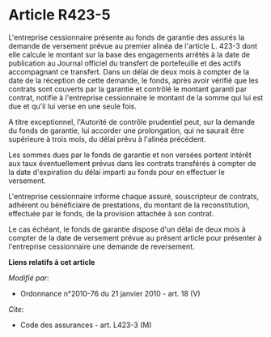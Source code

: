 # Article R423-5

L'entreprise cessionnaire présente au fonds de garantie des assurés la demande de versement prévue au premier alinéa de
l'article L. 423-3 dont elle calcule le montant sur la base des engagements arrêtés à la date de publication au Journal
officiel du transfert de portefeuille et des actifs accompagnant ce transfert. Dans un délai de deux mois à compter de la
date de la réception de cette demande, le fonds, après avoir vérifié que les contrats sont couverts par la garantie et
contrôlé le montant garanti par contrat, notifie à l'entreprise cessionnaire le montant de la somme qui lui est due et qu'il
lui verse en une seule fois.

A titre exceptionnel, l'Autorité de contrôle prudentiel peut, sur la demande du fonds de garantie, lui accorder une
prolongation, qui ne saurait être supérieure à trois mois, du délai prévu à l'alinéa précédent.

Les sommes dues par le fonds de garantie et non versées portent intérêt aux taux éventuellement prévus dans les contrats
transférés à compter de la date d'expiration du délai imparti au fonds pour en effectuer le versement.

L'entreprise cessionnaire informe chaque assuré, souscripteur de contrats, adhérent ou bénéficiaire de prestations, du
montant de la reconstitution, effectuée par le fonds, de la provision attachée à son contrat.

Le cas échéant, le fonds de garantie dispose d'un délai de deux mois à compter de la date de versement prévue au présent
article pour présenter à l'entreprise cessionnaire une demande de reversement.

**Liens relatifs à cet article**

_Modifié par_:

  - Ordonnance n°2010-76 du 21 janvier 2010 - art. 18 (V)

_Cite_:

  - Code des assurances - art. L423-3 (M)
